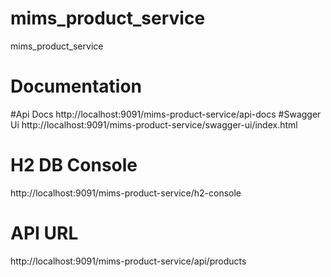 # mims_product_service
mims_product_service

# Documentation 
#Api Docs
http://localhost:9091/mims-product-service/api-docs
#Swagger Ui
http://localhost:9091/mims-product-service/swagger-ui/index.html

# H2 DB Console
http://localhost:9091/mims-product-service/h2-console 

# API URL
http://localhost:9091/mims-product-service/api/products
